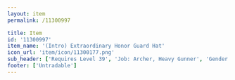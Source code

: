 ```yaml
---
layout: item
permalink: /11300997

title: Item
id: '11300997'
item_name: '(Intro) Extraordinary Honor Guard Hat'
icon_url: 'item/icon/11300177.png'
sub_header: ['Requires Level 39', 'Job: Archer, Heavy Gunner', 'Gender: All']
footer: ['Untradable']
---
```

